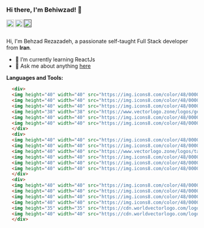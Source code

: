 ### Hi there, I'm Behiwzad! 👋
<a href="https://www.instagram.com/behiwzad/">
  <img align="left" alt="Behzad Rezazdeh | Instagram" width="20px" src="https://image.flaticon.com/icons/png/512/174/174855.png" />
</a>
<a href="https://twitter.com/Behzad18645550?s=09">
  <img align="left" alt="Behzad Rezazdeh | Twitter" width="20px" src="https://image.flaticon.com/icons/png/512/174/174876.png" />
</a>
<a href="">
  <img align="left" alt="Behzad Rezazdeh | CodeSandbox" width="20px" src="https://image.flaticon.com/icons/png/512/174/174857.png" />
</a>

<br />
<br />

Hi, I'm Behzad Rezazadeh, a passionate self-taught Full Stack developer from **Iran**.

- 🌱 I’m currently learning ReactJs
- 💬 Ask me about anything [here](https://github.com/Behiwzad/Behiwzad/issues)


**Languages and Tools:**  
```md
  <div>
  <img height="40" width="40" src="https://img.icons8.com/color/48/000000/java-coffee-cup-logo--v1.png">
  <img height="40" width="40" src="https://img.icons8.com/color/48/000000/spring-logo.png">
  <img height="40" width="40" src="https://img.icons8.com/color/48/000000/mysql-logo.png">
  <img height="38" width="38" src="https://www.vectorlogo.zone/logos/getpostman/getpostman-icon.svg">
  <img height="40" width="40" src="https://img.icons8.com/color/48/000000/java-web-token.png">
  <img height="40" width="40" src="https://img.icons8.com/color/48/000000/intellij-idea.png">
  </div>
  <div>
  <img height="40" width="40" src="https://img.icons8.com/color/48/000000/html-5--v1.png">
  <img height="40" width="40" src="https://img.icons8.com/color/48/000000/css3.png">
  <img height="40" width="40" src="https://www.vectorlogo.zone/logos/tailwindcss/tailwindcss-icon.svg">
  <img height="40" width="40" src="https://img.icons8.com/color/48/000000/javascript--v1.png">
  <img height="40" width="40" src="https://img.icons8.com/color/48/000000/react-native.png">
  <img height="40" width="40" src="https://img.icons8.com/color/48/000000/visual-studio-code-2019.png">
  </div>
  <div>
  <img height="40" width="40" src="https://img.icons8.com/color/48/000000/adobe-photoshop--v1.png">
  <img height="40" width="40" src="https://img.icons8.com/color/48/000000/adobe-illustrator.png">
  <img height="40" width="40" src="https://img.icons8.com/color/48/000000/adobe-xd--v1.png">
  <img height="40" width="40" src="https://img.icons8.com/color/48/000000/figma.png">
  <img height="35" width="35" src="https://cdn.worldvectorlogo.com/logos/invision-studio-3.svg">
  <img height="40" width="40" src="https://cdn.worldvectorlogo.com/logos/zeplin.svg">
  </div>
```
